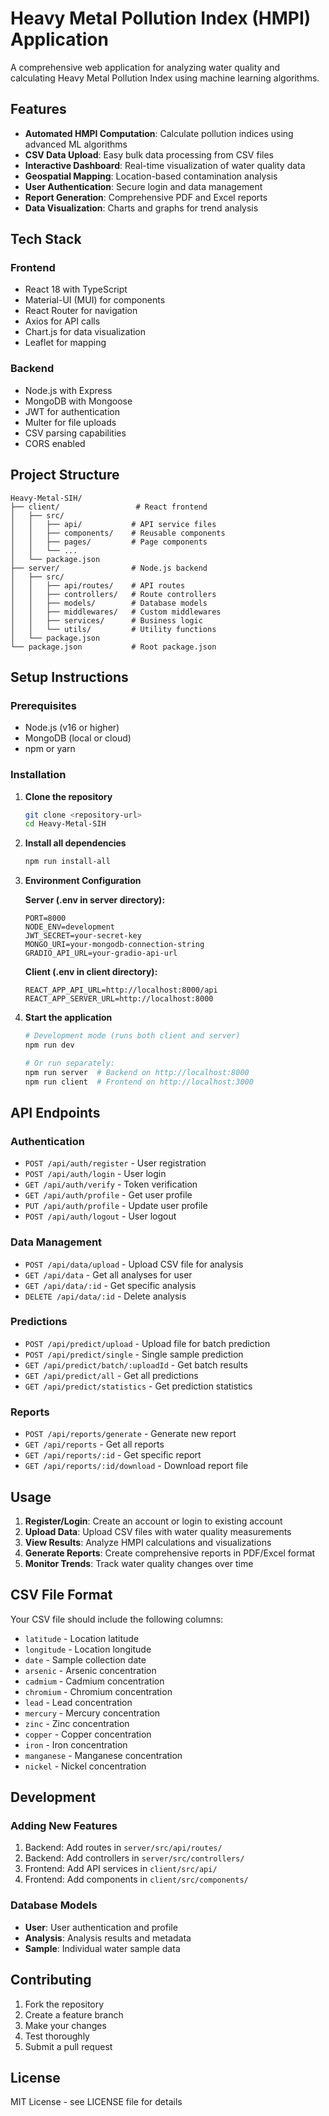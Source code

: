# Heavy Metal Pollution Index (HMPI) Application

A comprehensive web application for analyzing water quality and calculating Heavy Metal Pollution Index using machine learning algorithms.

## Features

- **Automated HMPI Computation**: Calculate pollution indices using advanced ML algorithms
- **CSV Data Upload**: Easy bulk data processing from CSV files
- **Interactive Dashboard**: Real-time visualization of water quality data
- **Geospatial Mapping**: Location-based contamination analysis
- **User Authentication**: Secure login and data management
- **Report Generation**: Comprehensive PDF and Excel reports
- **Data Visualization**: Charts and graphs for trend analysis

## Tech Stack

### Frontend
- React 18 with TypeScript
- Material-UI (MUI) for components
- React Router for navigation
- Axios for API calls
- Chart.js for data visualization
- Leaflet for mapping

### Backend
- Node.js with Express
- MongoDB with Mongoose
- JWT for authentication
- Multer for file uploads
- CSV parsing capabilities
- CORS enabled

## Project Structure

```
Heavy-Metal-SIH/
├── client/                 # React frontend
│   ├── src/
│   │   ├── api/           # API service files
│   │   ├── components/    # Reusable components
│   │   ├── pages/         # Page components
│   │   └── ...
│   └── package.json
├── server/                # Node.js backend
│   ├── src/
│   │   ├── api/routes/    # API routes
│   │   ├── controllers/   # Route controllers
│   │   ├── models/        # Database models
│   │   ├── middlewares/   # Custom middlewares
│   │   ├── services/      # Business logic
│   │   └── utils/         # Utility functions
│   └── package.json
└── package.json           # Root package.json
```

## Setup Instructions

### Prerequisites
- Node.js (v16 or higher)
- MongoDB (local or cloud)
- npm or yarn

### Installation

1. **Clone the repository**
   ```bash
   git clone <repository-url>
   cd Heavy-Metal-SIH
   ```

2. **Install all dependencies**
   ```bash
   npm run install-all
   ```

3. **Environment Configuration**
   
   **Server (.env in server directory):**
   ```env
   PORT=8000
   NODE_ENV=development
   JWT_SECRET=your-secret-key
   MONGO_URI=your-mongodb-connection-string
   GRADIO_API_URL=your-gradio-api-url
   ```
   
   **Client (.env in client directory):**
   ```env
   REACT_APP_API_URL=http://localhost:8000/api
   REACT_APP_SERVER_URL=http://localhost:8000
   ```

4. **Start the application**
   ```bash
   # Development mode (runs both client and server)
   npm run dev
   
   # Or run separately:
   npm run server  # Backend on http://localhost:8000
   npm run client  # Frontend on http://localhost:3000
   ```

## API Endpoints

### Authentication
- `POST /api/auth/register` - User registration
- `POST /api/auth/login` - User login
- `GET /api/auth/verify` - Token verification
- `GET /api/auth/profile` - Get user profile
- `PUT /api/auth/profile` - Update user profile
- `POST /api/auth/logout` - User logout

### Data Management
- `POST /api/data/upload` - Upload CSV file for analysis
- `GET /api/data` - Get all analyses for user
- `GET /api/data/:id` - Get specific analysis
- `DELETE /api/data/:id` - Delete analysis

### Predictions
- `POST /api/predict/upload` - Upload file for batch prediction
- `POST /api/predict/single` - Single sample prediction
- `GET /api/predict/batch/:uploadId` - Get batch results
- `GET /api/predict/all` - Get all predictions
- `GET /api/predict/statistics` - Get prediction statistics

### Reports
- `POST /api/reports/generate` - Generate new report
- `GET /api/reports` - Get all reports
- `GET /api/reports/:id` - Get specific report
- `GET /api/reports/:id/download` - Download report file

## Usage

1. **Register/Login**: Create an account or login to existing account
2. **Upload Data**: Upload CSV files with water quality measurements
3. **View Results**: Analyze HMPI calculations and visualizations
4. **Generate Reports**: Create comprehensive reports in PDF/Excel format
5. **Monitor Trends**: Track water quality changes over time

## CSV File Format

Your CSV file should include the following columns:
- `latitude` - Location latitude
- `longitude` - Location longitude
- `date` - Sample collection date
- `arsenic` - Arsenic concentration
- `cadmium` - Cadmium concentration
- `chromium` - Chromium concentration
- `lead` - Lead concentration
- `mercury` - Mercury concentration
- `zinc` - Zinc concentration
- `copper` - Copper concentration
- `iron` - Iron concentration
- `manganese` - Manganese concentration
- `nickel` - Nickel concentration

## Development

### Adding New Features
1. Backend: Add routes in `server/src/api/routes/`
2. Backend: Add controllers in `server/src/controllers/`
3. Frontend: Add API services in `client/src/api/`
4. Frontend: Add components in `client/src/components/`

### Database Models
- **User**: User authentication and profile
- **Analysis**: Analysis results and metadata
- **Sample**: Individual water sample data

## Contributing

1. Fork the repository
2. Create a feature branch
3. Make your changes
4. Test thoroughly
5. Submit a pull request

## License

MIT License - see LICENSE file for details